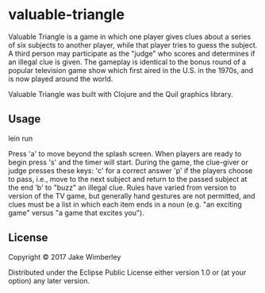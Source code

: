# valuable-triangle

Valuable Triangle is a game in which one player gives clues about a series of
six subjects to another player, while that player tries to guess the subject. A
third person may participate as the "judge" who scores and determines if an
illegal clue is given. The gameplay is identical to the bonus round of a
popular television game show which first aired in the U.S. in the 1970s, and is
now played around the world.

Valuable Triangle was built with Clojure and the Quil graphics library.

## Usage

lein run

Press 'a' to move beyond the splash screen.
When players are ready to begin press 's' and the timer will start.
During the game, the clue-giver or judge presses these keys:
'c' for a correct answer
'p' if the players choose to pass, i.e., move to the next subject and return to the passed subject at the end
'b' to "buzz" an illegal clue. Rules have varied from version to version of the TV game, but generally hand gestures are not permitted, and clues must be a list in which each item ends in a noun (e.g. "an exciting game" versus "a game that excites you").

## License

Copyright © 2017 Jake Wimberley

Distributed under the Eclipse Public License either version 1.0 or (at
your option) any later version.
